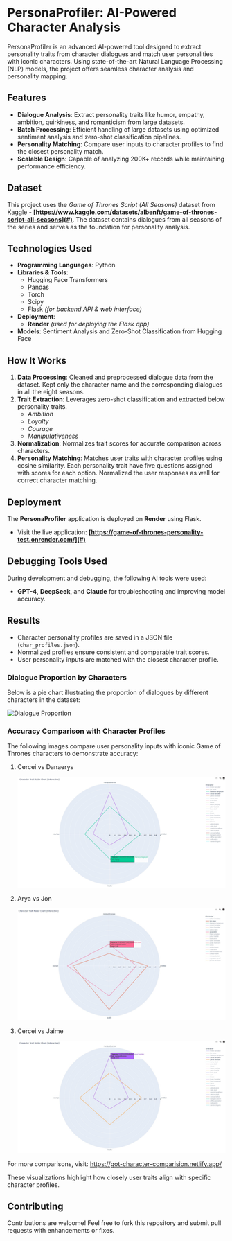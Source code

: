 # PersonaProfiler: AI-Powered Character Analysis

PersonaProfiler is an advanced AI-powered tool designed to extract personality traits from character dialogues and match user personalities with iconic characters. Using state-of-the-art Natural Language Processing (NLP) models, the project offers seamless character analysis and personality mapping.

## Features
- **Dialogue Analysis**: Extract personality traits like humor, empathy, ambition, quirkiness, and romanticism from large datasets.
- **Batch Processing**: Efficient handling of large datasets using optimized sentiment analysis and zero-shot classification pipelines.
- **Personality Matching**: Compare user inputs to character profiles to find the closest personality match.
- **Scalable Design**: Capable of analyzing 200K+ records while maintaining performance efficiency.

## Dataset
This project uses the *Game of Thrones Script (All Seasons)* dataset from Kaggle - **[https://www.kaggle.com/datasets/albenft/game-of-thrones-script-all-seasons](#)**.
The dataset contains dialogues from all seasons of the series and serves as the foundation for personality analysis.

## Technologies Used
- **Programming Languages**: Python
- **Libraries & Tools**:
  - Hugging Face Transformers
  - Pandas
  - Torch
  - Scipy
  - Flask *(for backend API & web interface)*
- **Deployment**:
  - **Render** *(used for deploying the Flask app)*
- **Models**: Sentiment Analysis and Zero-Shot Classification from Hugging Face

## How It Works
1. **Data Processing**: Cleaned and preprocessed dialogue data from the dataset. Kept only the character name and the corresponding dialogues in all the eight seasons.
2. **Trait Extraction**: Leverages zero-shot classification and extracted below personality traits.
   - *Ambition*
   - *Loyalty*
   - *Courage*
   - *Manipulativeness*
3. **Normalization**: Normalizes trait scores for accurate comparison across characters.
4. **Personality Matching**: Matches user traits with character profiles using cosine similarity. Each personality trait have five questions assigned with scores for each option. Normalized the user responses as well for correct character matching.

## Deployment
The **PersonaProfiler** application is deployed on **Render** using Flask.  
- Visit the live application: **[https://game-of-thrones-personality-test.onrender.com/](#)**

## Debugging Tools Used  
During development and debugging, the following AI tools were used:  
- **GPT-4**, **DeepSeek**, and **Claude** for troubleshooting and improving model accuracy.

## Results

- Character personality profiles are saved in a JSON file (`char_profiles.json`).
- Normalized profiles ensure consistent and comparable trait scores.
- User personality inputs are matched with the closest character profile.

### Dialogue Proportion by Characters
Below is a pie chart illustrating the proportion of dialogues by different characters in the dataset:

![Dialogue Proportion](results/got_pie_dialogue_count.png)

### Accuracy Comparison with Character Profiles
The following images compare user personality inputs with iconic Game of Thrones characters to demonstrate accuracy:

1. Cercei vs Danaerys
   
     ![Cercie vs Danaerys](results/charts/got_radar_cercie_danaerys.jpg)

3. Arya vs Jon
   
     ![Arya vs Jon](results/charts/got_radar_arya_jon.jpg)

4. Cercei vs Jaime

    ![Cercie vs Jaime](results/charts/got_radar_cercie_jaime.jpg)

For more comparisons, visit: https://got-character-comparision.netlify.app/

These visualizations highlight how closely user traits align with specific character profiles.

## Contributing
Contributions are welcome! Feel free to fork this repository and submit pull requests with enhancements or fixes.
